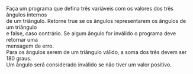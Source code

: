  Faça um programa que defina três variáveis com os valores dos três ângulos internos  
 de um triângulo. Retorne true se os ângulos representarem os ângulos de um triângulo  
 e false, caso contrário. Se algum ângulo for inválido o programa deve retornar uma  
 mensagem de erro.  
Para os ângulos serem de um triângulo válido, a soma dos três devem ser 180 graus.  
Um ângulo será considerado inválido se não tiver um valor positivo.  

